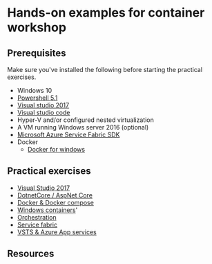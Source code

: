 # Hands-on examples for container workshop
## Prerequisites

Make sure you've installed the following before starting the practical exercises.
 - Windows 10
 - <a hreF="https://msdn.microsoft.com/en-us/powershell/wmf/5.1/install-configure">Powershell 5.1</a>
 - <a href="http://visualstudio.com/">Visual studio 2017</a>
 - <a hreF="https://code.visualstudio.com/">Visual studio code</a>
 - Hyper-V and/or configured nested virtualization 
  - A VM running Windows server 2016 (optional)
 - <a href="http://www.microsoft.com/web/handlers/webpi.ashx?command=getinstallerredirect&appid=MicrosoftAzure-ServiceFabric-CoreSDK">Microsoft Azure Service Fabric SDK</a>
 - Docker 
   - <a href="https://docs.docker.com/docker-for-windows/install/">Docker for windows </a>

 
## Practical exercises

- <a href="1-vs2017.md">Visual Studio 2017</a>   
- <a href="2-dotnetcore.md">DotnetCore / AspNet Core</a>
- <a href="3-dockerncompose.md">Docker & Docker compose</a>
- <a href="4-windows-containers.md">Windows containers</a>'
- <a href="5-orchestration.md">Orchestration</a>
- <a href="6-service-fabric.md">Service fabric</a>
- <a hreF="7-azure-deployments.md">VSTS & Azure App services</a>

## Resources
